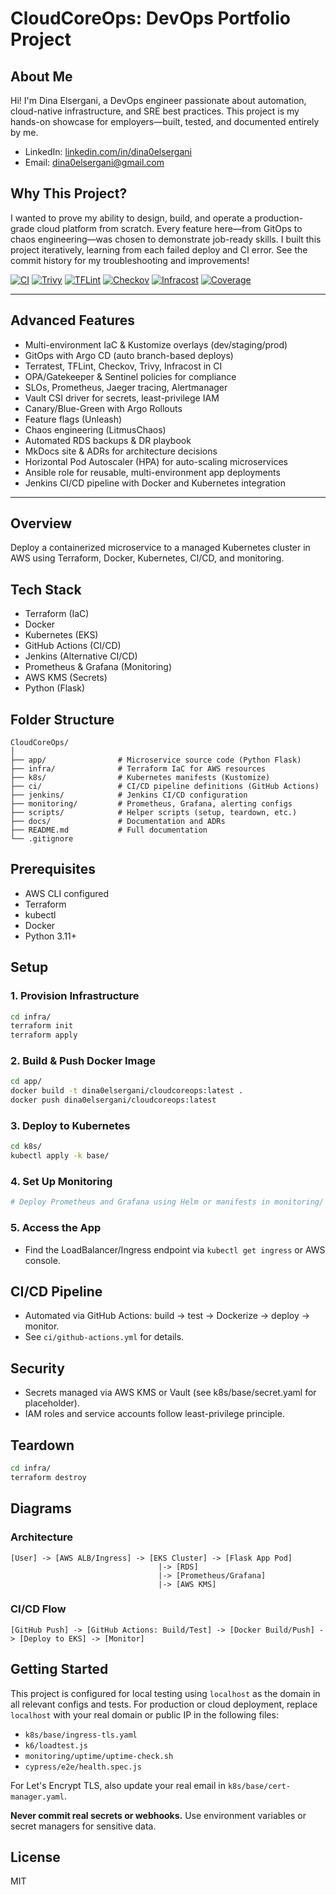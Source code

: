 # CloudCoreOps: DevOps Portfolio Project

## About Me

Hi! I'm Dina Elsergani, a DevOps engineer passionate about automation, cloud-native infrastructure, and SRE best practices. This project is my hands-on showcase for employers—built, tested, and documented entirely by me.

- LinkedIn: [linkedin.com/in/dina0elsergani](https://linkedin.com/in/dina0elsergani)
- Email: dina0elsergani@gmail.com

## Why This Project?

I wanted to prove my ability to design, build, and operate a production-grade cloud platform from scratch. Every feature here—from GitOps to chaos engineering—was chosen to demonstrate job-ready skills. I built this project iteratively, learning from each failed deploy and CI error. See the commit history for my troubleshooting and improvements!

[![CI](https://github.com/dina0elsergani/CloudCoreOps/actions/workflows/github-actions.yml/badge.svg)](https://github.com/dina0elsergani/CloudCoreOps/actions)
[![Trivy](https://github.com/dina0elsergani/CloudCoreOps/actions/workflows/trivy.yml/badge.svg)](https://github.com/dina0elsergani/CloudCoreOps/actions)
[![TFLint](https://github.com/dina0elsergani/CloudCoreOps/actions/workflows/tflint.yml/badge.svg)](https://github.com/dina0elsergani/CloudCoreOps/actions)
[![Checkov](https://github.com/dina0elsergani/CloudCoreOps/actions/workflows/checkov.yml/badge.svg)](https://github.com/dina0elsergani/CloudCoreOps/actions)
[![Infracost](https://github.com/dina0elsergani/CloudCoreOps/actions/workflows/infracost.yml/badge.svg)](https://github.com/dina0elsergani/CloudCoreOps/actions)
[![Coverage](https://github.com/dina0elsergani/CloudCoreOps/actions/workflows/coverage.yml/badge.svg)](https://github.com/dina0elsergani/CloudCoreOps/actions)

---

## Advanced Features
- Multi-environment IaC & Kustomize overlays (dev/staging/prod)
- GitOps with Argo CD (auto branch-based deploys)
- Terratest, TFLint, Checkov, Trivy, Infracost in CI
- OPA/Gatekeeper & Sentinel policies for compliance
- SLOs, Prometheus, Jaeger tracing, Alertmanager
- Vault CSI driver for secrets, least-privilege IAM
- Canary/Blue-Green with Argo Rollouts
- Feature flags (Unleash)
- Chaos engineering (LitmusChaos)
- Automated RDS backups & DR playbook
- MkDocs site & ADRs for architecture decisions
- Horizontal Pod Autoscaler (HPA) for auto-scaling microservices
- Ansible role for reusable, multi-environment app deployments
- Jenkins CI/CD pipeline with Docker and Kubernetes integration

---

## Overview
Deploy a containerized microservice to a managed Kubernetes cluster in AWS using Terraform, Docker, Kubernetes, CI/CD, and monitoring.

## Tech Stack
- Terraform (IaC)
- Docker
- Kubernetes (EKS)
- GitHub Actions (CI/CD)
- Jenkins (Alternative CI/CD)
- Prometheus & Grafana (Monitoring)
- AWS KMS (Secrets)
- Python (Flask)

## Folder Structure
```
CloudCoreOps/
│
├── app/                # Microservice source code (Python Flask)
├── infra/              # Terraform IaC for AWS resources
├── k8s/                # Kubernetes manifests (Kustomize)
├── ci/                 # CI/CD pipeline definitions (GitHub Actions)
├── jenkins/            # Jenkins CI/CD configuration
├── monitoring/         # Prometheus, Grafana, alerting configs
├── scripts/            # Helper scripts (setup, teardown, etc.)
├── docs/               # Documentation and ADRs
├── README.md           # Full documentation
└── .gitignore
```

## Prerequisites
- AWS CLI configured
- Terraform
- kubectl
- Docker
- Python 3.11+

## Setup

### 1. Provision Infrastructure
```sh
cd infra/
terraform init
terraform apply
```

### 2. Build & Push Docker Image
```sh
cd app/
docker build -t dina0elsergani/cloudcoreops:latest .
docker push dina0elsergani/cloudcoreops:latest
```

### 3. Deploy to Kubernetes
```sh
cd k8s/
kubectl apply -k base/
```

### 4. Set Up Monitoring
```sh
# Deploy Prometheus and Grafana using Helm or manifests in monitoring/
```

### 5. Access the App
- Find the LoadBalancer/Ingress endpoint via `kubectl get ingress` or AWS console.

## CI/CD Pipeline
- Automated via GitHub Actions: build → test → Dockerize → deploy → monitor.
- See `ci/github-actions.yml` for details.

## Security
- Secrets managed via AWS KMS or Vault (see k8s/base/secret.yaml for placeholder).
- IAM roles and service accounts follow least-privilege principle.

## Teardown
```sh
cd infra/
terraform destroy
```

## Diagrams

### Architecture
```
[User] -> [AWS ALB/Ingress] -> [EKS Cluster] -> [Flask App Pod]
                                 |-> [RDS]
                                 |-> [Prometheus/Grafana]
                                 |-> [AWS KMS]
```

### CI/CD Flow
```
[GitHub Push] -> [GitHub Actions: Build/Test] -> [Docker Build/Push] -> [Deploy to EKS] -> [Monitor]
```

## Getting Started

This project is configured for local testing using `localhost` as the domain in all relevant configs and tests. For production or cloud deployment, replace `localhost` with your real domain or public IP in the following files:

- `k8s/base/ingress-tls.yaml`
- `k6/loadtest.js`
- `monitoring/uptime/uptime-check.sh`
- `cypress/e2e/health.spec.js`

For Let's Encrypt TLS, also update your real email in `k8s/base/cert-manager.yaml`.

**Never commit real secrets or webhooks.** Use environment variables or secret managers for sensitive data.

## License
MIT